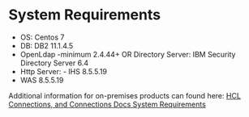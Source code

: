 <?xml version="1.0" encoding="UTF-8"?>
<!DOCTYPE task PUBLIC "-//OASIS//DTD DITA Task//EN" "task.dtd">
# System Requirements

- OS: Centos 7
- DB: DB2 11.1.4.5
- OpenLdap -minimum 2.4.44+ OR Directory Server: IBM Security Directory Server 6.4
- Http Server: - IHS 8.5.5.19
- WAS 8.5.5.19

Additional information for on-premises products can found here: [HCL Connections, and Connections Docs System Requirements](https://support.hcltechsw.com/csm?id=kb_article&sysparm_article=KB0073654)

<?tm 1541016643182 1 HCL Connections ?>

